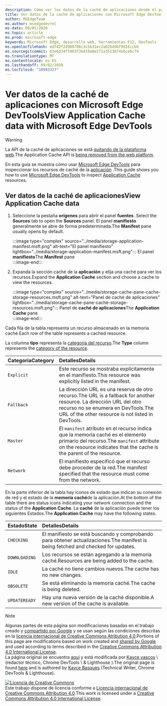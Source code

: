 ```yaml
---
description: Cómo ver los datos de la caché de aplicaciones desde el panel de aplicaciones de Microsoft Edge DevTools.
title: Ver datos de la caché de aplicaciones con Microsoft Edge DevTools
author: MSEdgeTeam
ms.author: msedgedevrel
ms.date: 09/01/2020
ms.topic: article
ms.prod: microsoft-edge
keywords: Microsoft Edge, desarrollo web, herramientas F12, DevTools
ms.openlocfilehash: ed742f24900786c3c5b31ec2a026ddbf9d16ccb6
ms.sourcegitcommit: 63e6d34ff483f3b419a0e271a3513874e6ce6c79
ms.translationtype: MT
ms.contentlocale: es-ES
ms.lasthandoff: 09/02/2020
ms.locfileid: "10993327"
---
```

<!-- Copyright Kayce Basques 

   Licensed under the Apache License, Version 2.0 (the "License");
   you may not use this file except in compliance with the License.
   You may obtain a copy of the License at

       https://www.apache.org/licenses/LICENSE-2.0

   Unless required by applicable law or agreed to in writing, software
   distributed under the License is distributed on an "AS IS" BASIS,
   WITHOUT WARRANTIES OR CONDITIONS OF ANY KIND, either express or implied.
   See the License for the specific language governing permissions and
   limitations under the License.  -->  

# <span data-ttu-id="98ab3-104">Ver datos de la caché de aplicaciones con Microsoft Edge DevTools</span><span class="sxs-lookup"><span data-stu-id="98ab3-104">View Application Cache data with Microsoft Edge DevTools</span></span>  

> [!WARNING]
> <span data-ttu-id="98ab3-105">La API de la caché de aplicaciones se está [quitando de la plataforma web][HTMLStandardOfflineWebApplications].</span><span class="sxs-lookup"><span data-stu-id="98ab3-105">The Application Cache API is [being removed from the web platform][HTMLStandardOfflineWebApplications].</span></span>  

<span data-ttu-id="98ab3-106">En esta guía se muestra cómo usar [Microsoft Edge DevTools][MicrosoftEdgeDevTools] para inspeccionar los recursos de caché de la [aplicación][MDNWebAPIsWindowApplicationCache] .</span><span class="sxs-lookup"><span data-stu-id="98ab3-106">This guide shows you how to use [Microsoft Edge DevTools][MicrosoftEdgeDevTools] to inspect [Application Cache][MDNWebAPIsWindowApplicationCache] resources.</span></span>  

## <span data-ttu-id="98ab3-107">Ver datos de la caché de aplicaciones</span><span class="sxs-lookup"><span data-stu-id="98ab3-107">View Application Cache data</span></span>  

1.  <span data-ttu-id="98ab3-108">Seleccione la pestaña **orígenes** para abrir el panel **fuentes** .</span><span class="sxs-lookup"><span data-stu-id="98ab3-108">Select the **Sources** tab to open the **Sources** panel.</span></span>  <span data-ttu-id="98ab3-109">El panel **manifiesto** generalmente se abre de forma predeterminada.</span><span class="sxs-lookup"><span data-stu-id="98ab3-109">The **Manifest** pane usually opens by default.</span></span>  
    
    :::image type="complex" source="../media/storage-application-manifest.msft.png" alt-text="El panel manifiesto" lightbox="../media/storage-application-manifest.msft.png":::
       <span data-ttu-id="98ab3-111">El panel **manifiesto**</span><span class="sxs-lookup"><span data-stu-id="98ab3-111">The **Manifest** pane</span></span>  
    :::image-end:::  

1.  <span data-ttu-id="98ab3-112">Expanda la sección caché de la **aplicación** y elija una caché para ver los recursos.</span><span class="sxs-lookup"><span data-stu-id="98ab3-112">Expand the **Application Cache** section and choose a cache to view the resources.</span></span>  
    
    :::image type="complex" source="../media/storage-cache-pane-cache-storage-resources.msft.png" alt-text="Panel de caché de aplicaciones" lightbox="../media/storage-cache-pane-cache-storage-resources.msft.png":::
       <span data-ttu-id="98ab3-114">Panel de **caché de aplicaciones**</span><span class="sxs-lookup"><span data-stu-id="98ab3-114">The **Application Cache** pane</span></span>  
    :::image-end:::  

<span data-ttu-id="98ab3-115">Cada fila de la tabla representa un recurso almacenado en la memoria caché.</span><span class="sxs-lookup"><span data-stu-id="98ab3-115">Each row of the table represents a cached resource.</span></span>  

<span data-ttu-id="98ab3-116">La columna **tipo** representa la [categoría del recurso][MDNHTMLResourcesInAnApplicationCache].</span><span class="sxs-lookup"><span data-stu-id="98ab3-116">The **Type** column represents the [category of the resource][MDNHTMLResourcesInAnApplicationCache].</span></span>  

| <span data-ttu-id="98ab3-117">Categoría</span><span class="sxs-lookup"><span data-stu-id="98ab3-117">Category</span></span> | <span data-ttu-id="98ab3-118">Detalles</span><span class="sxs-lookup"><span data-stu-id="98ab3-118">Details</span></span> |  
|:--- |:--- |  
| `Explicit` | <span data-ttu-id="98ab3-119">Este recurso se mostraba explícitamente en el manifiesto.</span><span class="sxs-lookup"><span data-stu-id="98ab3-119">This resource was explicitly listed in the manifest.</span></span> |  
| `Fallback` | <span data-ttu-id="98ab3-120">La dirección URL es una reserva de otro recurso.</span><span class="sxs-lookup"><span data-stu-id="98ab3-120">The URL is a fallback for another resource.</span></span>  <span data-ttu-id="98ab3-121">La dirección URL del otro recurso no se enumera en DevTools.</span><span class="sxs-lookup"><span data-stu-id="98ab3-121">The URL of the other resource is not listed in DevTools.</span></span> |  
| `Master` | <span data-ttu-id="98ab3-122">El `manifest` atributo en el recurso indica que la memoria caché es el elemento primario del recurso.</span><span class="sxs-lookup"><span data-stu-id="98ab3-122">The `manifest` attribute on the resource indicates that the cache is the parent of the resource.</span></span> |  
| `Network` | <span data-ttu-id="98ab3-123">El manifiesto especificó que el recurso debe proceder de la red.</span><span class="sxs-lookup"><span data-stu-id="98ab3-123">The manifest specified that the resource must come from the network.</span></span> |  

<!--todo:  replace "Master" phrasing if possible.  -->  

<span data-ttu-id="98ab3-124">En la parte inferior de la tabla hay iconos de estado que indican su conexión de red y el estado de la **memoria caché**de la aplicación.</span><span class="sxs-lookup"><span data-stu-id="98ab3-124">At the bottom of the table there are status icons indicating your network connection and the status of the **Application Cache**.</span></span>  <span data-ttu-id="98ab3-125">La **caché** de la aplicación puede tener los siguientes Estados.</span><span class="sxs-lookup"><span data-stu-id="98ab3-125">The **Application Cache** may have the following states.</span></span>  

| <span data-ttu-id="98ab3-126">Estado</span><span class="sxs-lookup"><span data-stu-id="98ab3-126">State</span></span> | <span data-ttu-id="98ab3-127">Detalles</span><span class="sxs-lookup"><span data-stu-id="98ab3-127">Details</span></span> |  
|:--- |:--- |  
| `CHECKING` | <span data-ttu-id="98ab3-128">El manifiesto se está buscando y comprobando para obtener actualizaciones.</span><span class="sxs-lookup"><span data-stu-id="98ab3-128">The manifest is being fetched and checked for updates.</span></span> |  
| `DOWNLOADING` | <span data-ttu-id="98ab3-129">Los recursos se están agregando a la memoria caché.</span><span class="sxs-lookup"><span data-stu-id="98ab3-129">Resources are being added to the cache.</span></span> |  
| `IDLE` | <span data-ttu-id="98ab3-130">La caché no tiene cambios nuevos.</span><span class="sxs-lookup"><span data-stu-id="98ab3-130">The cache has no new changes.</span></span> |  
| `OBSOLETE` | <span data-ttu-id="98ab3-131">Se está eliminando la memoria caché.</span><span class="sxs-lookup"><span data-stu-id="98ab3-131">The cache is being deleted.</span></span> |  
| `UPDATEREADY` |  <span data-ttu-id="98ab3-132">Hay una nueva versión de la caché disponible.</span><span class="sxs-lookup"><span data-stu-id="98ab3-132">A new version of the cache is available.</span></span> |  

<!-- links -->  

[MicrosoftEdgeDevTools]: ../../devtools-guide-chromium.md "Herramientas para desarrolladores de Microsoft Edge (cromo) | Microsoft docs"  

[HTMLStandardOfflineWebApplications]: https://html.spec.whatwg.org/multipage/offline.html#offline "Aplicaciones web sin conexión: estándar HTML"  

[MDNHTMLResourcesInAnApplicationCache]: https://developer.mozilla.org/docs/Web/HTML/Using_the_application_cache#Resources_in_an_application_cache "Recursos en una caché de aplicaciones | MDN"  
[MDNWebAPIsWindowApplicationCache]: https://developer.mozilla.org/docs/Web/API/Window/applicationCache "Window. applicationCache-API Web | MDN"  

> [!NOTE]
> <span data-ttu-id="98ab3-137">Algunas partes de esta página son modificaciones basadas en el trabajo creado y [compartido por Google][GoogleSitePolicies] y se usan según las condiciones descritas en la [licencia internacional de Creative Commons Atribution 4,0][CCA4IL].</span><span class="sxs-lookup"><span data-stu-id="98ab3-137">Portions of this page are modifications based on work created and [shared by Google][GoogleSitePolicies] and used according to terms described in the [Creative Commons Attribution 4.0 International License][CCA4IL].</span></span>  
> <span data-ttu-id="98ab3-138">La página original se encuentra [aquí](https://developers.google.com/web/tools/chrome-devtools/storage/applicationcache) y está modificada por [Kayce vascos][KayceBasques] \ (redactor técnico, Chrome DevTools \ & Lighthouse \).</span><span class="sxs-lookup"><span data-stu-id="98ab3-138">The original page is found [here](https://developers.google.com/web/tools/chrome-devtools/storage/applicationcache) and is authored by [Kayce Basques][KayceBasques] \(Technical Writer, Chrome DevTools \& Lighthouse\).</span></span>  

[![Licencia de Creative Commons][CCby4Image]][CCA4IL]  
<span data-ttu-id="98ab3-140">Este trabajo dispone de licencia conforme a [Licencia internacional de Creative Commons Attribution 4.0][CCA4IL].</span><span class="sxs-lookup"><span data-stu-id="98ab3-140">This work is licensed under a [Creative Commons Attribution 4.0 International License][CCA4IL].</span></span>  

[CCA4IL]: https://creativecommons.org/licenses/by/4.0  
[CCby4Image]: https://i.creativecommons.org/l/by/4.0/88x31.png  
[GoogleSitePolicies]: https://developers.google.com/terms/site-policies  
[KayceBasques]: https://developers.google.com/web/resources/contributors/kaycebasques  
